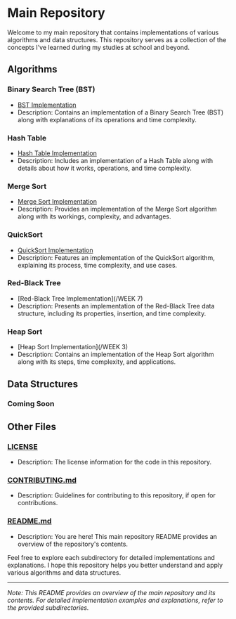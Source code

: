# Main Repository

Welcome to my main repository that contains implementations of various algorithms and data structures. This repository serves as a collection of the concepts I've learned during my studies at school and beyond.

## Algorithms

### Binary Search Tree (BST)
- [BST Implementation](/binary-search-tree)
- Description: Contains an implementation of a Binary Search Tree (BST) along with explanations of its operations and time complexity.

### Hash Table
- [Hash Table Implementation](/hash-table)
- Description: Includes an implementation of a Hash Table along with details about how it works, operations, and time complexity.

### Merge Sort
- [Merge Sort Implementation](/merge-sort)
- Description: Provides an implementation of the Merge Sort algorithm along with its workings, complexity, and advantages.

### QuickSort
- [QuickSort Implementation](/quicksort)
- Description: Features an implementation of the QuickSort algorithm, explaining its process, time complexity, and use cases.

### Red-Black Tree
- [Red-Black Tree Implementation](/WEEK 7)
- Description: Presents an implementation of the Red-Black Tree data structure, including its properties, insertion, and time complexity.

### Heap Sort
- [Heap Sort Implementation](/WEEK 3)
- Description: Contains an implementation of the Heap Sort algorithm along with its steps, time complexity, and applications.

## Data Structures
### Coming Soon
## Other Files

### [LICENSE](/LICENSE)
- Description: The license information for the code in this repository.

### [CONTRIBUTING.md](/CONTRIBUTING.md)
- Description: Guidelines for contributing to this repository, if open for contributions.

### [README.md](/README.md)
- Description: You are here! This main repository README provides an overview of the repository's contents.

Feel free to explore each subdirectory for detailed implementations and explanations. I hope this repository helps you better understand and apply various algorithms and data structures.

---
*Note: This README provides an overview of the main repository and its contents. For detailed implementation examples and explanations, refer to the provided subdirectories.*
